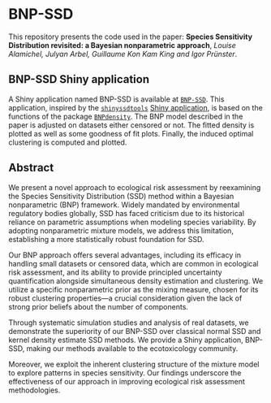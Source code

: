 # BNP-SSD
This repository presents the code used in the paper: **Species Sensitivity Distribution revisited: a Bayesian nonparametric approach**, *Louise Alamichel, Julyan Arbel, Guillaume Kon Kam King
and Igor Prünster*. 

## BNP-SSD Shiny application
A Shiny application named BNP-SSD is available at [`BNP-SSD`](https://alamichl.shinyapps.io/BNP_SSD/). 
This application, inspired by the [`shinyssdtools`](https://bcgov.github.io/shinyssdtools/) [Shiny application](https://bcgov-env.shinyapps.io/ssdtools/), is based on the functions of the package [`BNPdensity`](https://cran.r-project.org/web/packages/BNPdensity/index.html). 
The BNP model described in the paper is adjusted on datasets either censored or not. The fitted density is plotted as well as some goodness of fit plots. Finally, the induced optimal clustering is computed and plotted.

## Abstract
We present a novel approach to ecological risk assessment by reexamining the Species Sensitivity Distribution (SSD) method within a Bayesian nonparametric (BNP) framework. Widely mandated by environmental regulatory bodies globally, SSD has faced criticism due to its historical reliance on parametric assumptions when modeling species variability. By adopting nonparametric mixture models, we address this limitation, establishing a more statistically robust foundation for SSD. 

Our BNP approach offers several advantages, including its efficacy in handling small datasets or censored data, which are common in ecological risk assessment, and its ability to provide principled uncertainty quantification alongside simultaneous density estimation and clustering. We utilize a specific nonparametric prior as the mixing measure, chosen for its robust clustering properties—a crucial consideration given the lack of strong prior beliefs about the number of components. 

Through systematic simulation studies and analysis of real datasets, we demonstrate the superiority of our BNP-SSD over classical normal SSD and kernel density estimate SSD methods. We provide a Shiny application, BNP-SSD, making our methods available to the ecotoxicology community. 

Moreover, we exploit the inherent clustering structure of the mixture model to explore patterns in species sensitivity. Our findings underscore the effectiveness of our approach in improving ecological risk assessment methodologies.
